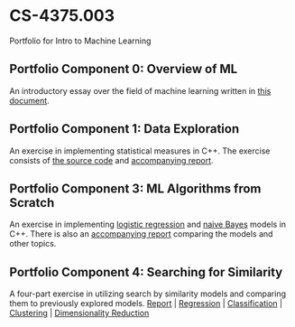 # CS-4375.003
Portfolio for Intro to Machine Learning

## Portfolio Component 0: Overview of ML

An introductory essay over the field of machine learning written in [this document](component_0/overview_of_ml.pdf).

## Portfolio Component 1: Data Exploration

An exercise in implementing statistical measures in C++. The exercise consists of [the source code](component_1/data_exploration.cpp) and [accompanying report](component_1/data_exploration.pdf).

## Portfolio Component 3: ML Algorithms from Scratch

An exercise in implementing [logistic regression](component_3/log_reg.cpp) and [naive Bayes](component_3/naive_bayes.cpp) models in C++. There is also an [accompanying report](component_3/ml_algorithms_from_scratch.pdf) comparing the models and other topics.

## Portfolio Component 4: Searching for Similarity

A four-part exercise in utilizing search by similarity models and comparing them to previously explored models.
[Report](component_4/Searching_for_Similarity_NarrativeDoc.docx) |
[Regression](Regression.pdf) |
[Classification](Classification.pdf) |
[Clustering](Clustering.Rmd) |
[Dimensionality Reduction](Dimensionality_Reduction.pdf)

